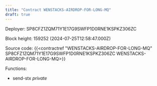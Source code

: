 ```yaml
---
title: "Contract WENSTACKS-AIRDROP-FOR-LONG-MQ"
draft: true
---
```

Deployer: SP8CFZ1ZQM71Y1E17G9SWFP1D0RNE1KSPKZ306ZC


 



Block height: 159252 (2024-07-25T12:58:47.000Z)

Source code: {{<contractref "WENSTACKS-AIRDROP-FOR-LONG-MQ" SP8CFZ1ZQM71Y1E17G9SWFP1D0RNE1KSPKZ306ZC WENSTACKS-AIRDROP-FOR-LONG-MQ>}}

Functions:

* send-stx _private_
